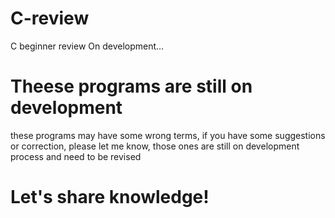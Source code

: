 # C-review
C beginner review
On development...
# Theese programs are still on development
these programs may have some wrong terms, if you have some suggestions or correction, please let me know,
those ones are still on development process and need to be revised
 
 # Let's share knowledge!
